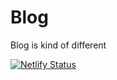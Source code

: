 # Blog

Blog is kind of different

[![Netlify Status](https://api.netlify.com/api/v1/badges/52fca097-cd51-478e-9002-2872f017f1e4/deploy-status)](https://app.netlify.com/sites/wizardly-hugle-780e16/deploys)
